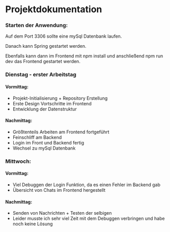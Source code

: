 # Projektdokumentation

### Starten der Anwendung:

Auf dem Port 3306 sollte eine mySql Datenbank laufen.

Danach kann Spring gestartet werden.

Ebenfalls kann dann im Frontend mit npm install und anschließend npm run dev das Frontend gestartet werden.



### Dienstag - erster Arbeitstag

#### Vormittag:

- Projekt-Initialisierung + Repository Erstellung
- Erste Design Vortschritte im Frontend
- Entwicklung der Datenstruktur

#### Nachmittag:

- Größtenteils Arbeiten am Frontend fortgeführt
- Feinschliff am Backend
- Login im Front und Backend fertig
- Wechsel zu mySql Datenbank

### Mittwoch:

#### Vormittag:

- Viel Debuggen der Login Funktion, da es einen Fehler im Backend gab
- Übersicht von Chats im Frontend hergestellt

#### Nachmittag:

- Senden von Nachrichten + Testen der selbigen
- Leider musste ich sehr viel Zeit mit dem Debuggen verbringen und habe noch keine Lösung